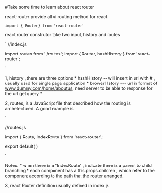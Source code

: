 #Take some time to learn about react router

react-router provide all ui routing method for react. 


`import { Router} from 'react-router'`


react router construtor take two input, history and routes


`
//index.js

import routes from './routes';
import { Router, hashHistory } from 'react-router';

<Router history={hashHistory} routes={routes} />

`


1, history , there are three options 
	* hashHistory -- will insert in url with # , usually used for single page application
	* browerHistory --- url in format of www.dummy.com/home/aboutus, need server to be able to response for the url get query
	* 

2, routes, is a JavaScript file that described how the routing is archetectured. 
A good example is 

`

//routes.js

import { Route, IndexRoute } from 'react-router';

export default(
	<Route path="/" component={App} >
		<IndexRoute component={Greeting} />
		<Route path="signup" component={SignupPage} />
		<Route path='login' component={LoginPage} />
		<Route path="aboutus" component={AboutUsPage} />
			<IndexRoute component={HomePage} />
			<Route path="leader" component={LeaderPage} />
			<Route path="product" component={ProductPage} />
	</Route>
)

`

Notes: 
	* when there is a "IndexRoute" , indicate there is a parent to child branching
	* each component has a this.props.children , which refer to the component according to the path that the router arranged.


3, react Router definition usually defined in index.js